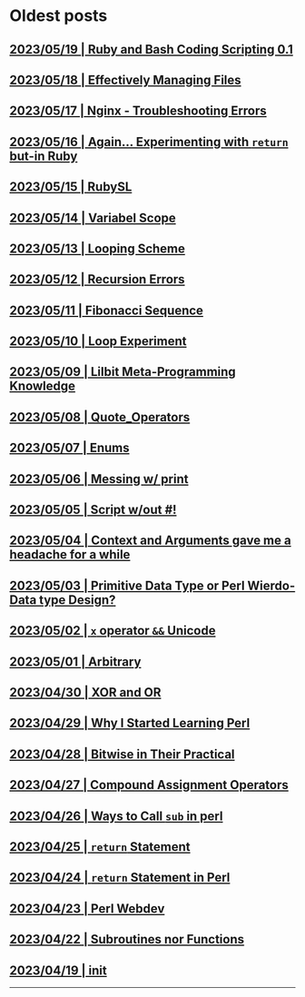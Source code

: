 # Oldest posts

## [2023/05/19 | Ruby and Bash Coding Scripting 0.1](../blog/posts/rbsh_scripting_adventure_0.1.md)
## [2023/05/18 | Effectively Managing Files](../blog/posts/ruby_effectively_managing_files.md)
## [2023/05/17 | Nginx - Troubleshooting Errors](../blog/posts/nginx_troubleshooting_errors.md)
## [2023/05/16 | Again... Experimenting with `return` but-in Ruby](../blog/posts/exp_ruby.md)
## [2023/05/15 | RubySL](../blog/posts/rubysl.md)
## [2023/05/14 | Variabel Scope](../blog/posts/variabel_scope.md)
## [2023/05/13 | Looping Scheme](../blog/posts/looping_scheme.md)
## [2023/05/12 | Recursion Errors](../blog/posts/recursion_errors.md)
## [2023/05/11 | Fibonacci Sequence](../blog/posts/fibonacci_sequence.md)
## [2023/05/10 | Loop Experiment](../blog/posts/loop_experiment.md)
## [2023/05/09 | Lilbit Meta-Programming Knowledge](../blog/posts/meta_programming.md)
## [2023/05/08 | Quote_Operators](../blog/posts/quote_operators.md)
## [2023/05/07 | Enums](../blog/posts/enums.md)
## [2023/05/06 | Messing w/ print](../blog/posts/messing_w_print.md)
## [2023/05/05 | Script w/out #!](../blog/posts/script_wo_shebang.md)
## [2023/05/04 | Context and Arguments gave me a headache for a while](../blog/posts/context.md)
## [2023/05/03 | Primitive Data Type or Perl Wierdo-Data type Design?](../blog/posts/primitive_data_type.md)
## [2023/05/02 | `x` operator `&&` Unicode](../blog/posts/x_opr_and_unicode.md)
## [2023/05/01 | Arbitrary](../blog/posts/arbitrary_term.md)
## [2023/04/30 | XOR and OR](../blog/posts/xor_and_or.md)
## [2023/04/29 | Why I Started Learning Perl](../blog/posts/learnperl.md)
## [2023/04/28 | Bitwise in Their Practical](../blog/posts/bitwise_on_their_practical.md)
## [2023/04/27 | Compound Assignment Operators](../blog/posts/compound_assignment_operators.md)
## [2023/04/26 | Ways to Call `sub` in perl](../blog/posts/calling_sub.md)
## [2023/04/25 | `return` Statement](../blog/posts/ts_return.md)
## [2023/04/24 | `return` Statement in Perl](../blog/posts/pl_return.md)
## [2023/04/23 | Perl Webdev](../blog/posts/webperl.md)
## [2023/04/22 | Subroutines nor Functions](../blog/posts/subrutin.md)
## [2023/04/19 | init](../blog/posts/init.md)
---
